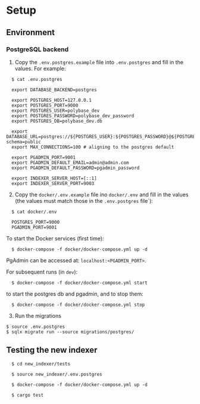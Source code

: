 # Setup

## Environment

### PostgreSQL backend

1. Copy the `.env.postgres.example` file into `.env.postgres` and fill in the values. For example:


```
  $ cat .env.postgres

  export DATABASE_BACKEND=postgres

  export POSTGRES_HOST=127.0.0.1
  export POSTGRES_PORT=9000
  export POSTGRES_USER=polybase_dev
  export POSTGRES_PASSWORD=polybase_dev_password
  export POSTGRES_DB=polybase_dev.db

  export DATABASE_URL=postgres://${POSTGRES_USER}:${POSTGRES_PASSWORD}@${POSTGRES_HOST}:${POSTGRES_PORT}/${POSTGRES_DB}?schema=public
  export MAX_CONNECTIONS=100 # aligning to the postgres default

  export PGADMIN_PORT=9001
  export PGADMIN_DEFAULT_EMAIL=admin@admin.com
  export PGADMIN_DEFAULT_PASSWORD=pgadmin_password

  export INDEXER_SERVER_HOST=[::1]
  export INDEXER_SERVER_PORT=9003

```

2. Copy the `docker/.env.example` file ino `docker/.env` and fill in the values (the values must match those in the `.env.postgres` file`):

```
  $ cat docker/.env

  POSTGRES_PORT=9000
  PGADMIN_PORT=9001

```


To start the Docker services (first time):

```
  $ docker-compose -f docker/docker-compose.yml up -d
```

PgAdmin can be accessed at: `localhost:<PGADMIN_PORT>`.


For subsequent runs (in `dev`):

```
  $ docker-compose -f docker/docker-compose.yml start

```

to start the postgres db and pgadmin, and to stop them:

```
  $ docker-compose -f docker/docker-compose.yml stop
```

3. Run the migrations

```
$ source .env.postgres
$ sqlx migrate run --source migrations/postgres/

```


## Testing the new indexer


```
  $ cd new_indexer/tests

  $ source new_indexer/.env.postgres

  $ docker-compose -f docker/docker-compose.yml up -d

  $ cargo test
```
